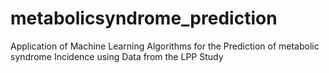 # metabolicsyndrome_prediction

Application of Machine Learning Algorithms for the Prediction of metabolic syndrome Incidence using Data from the LPP Study
